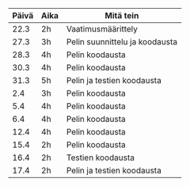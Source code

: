 |Päivä   |Aika      |Mitä tein               |
|--------|----------|------------------------|
|22.3    |2h        |Vaatimusmäärittely      |
|27.3    |3h        |Pelin suunnittelu ja koodausta|
|28.3    |4h        |Pelin koodausta|
|30.3    |4h        |Pelin koodausta|
|31.3    |5h        |Pelin ja testien koodausta|
|2.4     |3h        |Pelin koodausta|
|5.4     |4h        |Pelin koodausta|
|6.4     |4h        |Pelin koodausta|
|12.4    |4h        |Pelin koodausta|
|15.4    |2h        |Pelin koodausta|
|16.4    |2h        |Testien koodausta|
|17.4    |2h        |Pelin ja testien koodausta|
